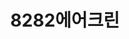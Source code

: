 ---
id: 35
title: 8282에어크린
caption: 에어컨 / 세탁기 청소 전문업체
url: https://8282airclean.com
category: Life
device: PC, Mobile
---